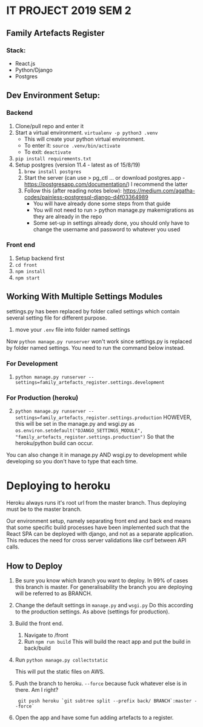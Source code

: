 # IT PROJECT 2019 SEM 2
## Family Artefacts Register

### Stack:
* React.js
* Python/Django
* Postgres

## Dev Environment Setup:
### Backend
1. Clone/pull repo and enter it
2. Start a virtual environment. 
    `virtualenv -p python3 .venv`
    - This will create your python virtual environment.
    - To enter it: `source .venv/bin/activate`
    - To exit: `deactivate`
3.  `pip install requirements.txt`
4.  Setup postgres (version 11.4 - latest as of 15/8/19)
    1. `brew install postgres`
    2. Start the server (can use > pg_ctl … or download postgres.app - https://postgresapp.com/documentation/) I recommend the latter
    3. Follow this (after reading notes below): https://medium.com/agatha-codes/painless-postgresql-django-d4f03364989
        - You will have already done some steps from that guide
        - You will not need to run > python manage.py makemigrations as they are already in the repo
        - Some set-up in settings already done, you should only have to change the username and password to whatever you used


### Front end
1. Setup backend first
2. `cd front`
3. `npm install`
4. `npm start`

## Working With Multiple Settings Modules
settings.py has been replaced by folder called settings which contain several setting file for different purpose.
1. move your `.env` file into folder named settings

Now `python manage.py runserver` won't work since settings.py is replaced by folder named settings.
You need to run the command below instead.

### For Development
1. `python manage.py runserver --settings=family_artefacts_register.settings.development`

### For Production (heroku)
2. `python manage.py runserver --settings=family_artefacts_register.settings.production`
HOWEVER, this will be set in the manage.py and wsgi.py as
`os.environ.setdefault("DJANGO_SETTINGS_MODULE",
                      "family_artefacts_register.settings.production")`
So that the heroku/python build can occur.

You can also change it in manage.py AND wsgi.py to development while developing so you don't have to type that each time.

# Deploying to heroku
Heroku always runs it's root url from the master branch. Thus deploying must be to the master branch.

Our environment setup, namely separating front end and back end means that some specific build processes have been implemented such that
the React SPA can be deployed with django, and not as a separate application. This reduces the need for cross server validations like csrf
between API calls. 

## How to Deploy
1. Be sure you know which branch you want to deploy. In 99% of cases this branch is master. For generalisability the branch you are deploying will be referred to as BRANCH.
2. Change the default settings in `manage.py` and `wsgi.py`
Do this according to the production settings. As above (settings for production).
3. Build the front end.
    
    1. Navigate to /front
    2. Run `npm run build` This will build the react app and put the build in back/build
4. Run `python manage.py collectstatic`
        
    This will put the static files on AWS.
5. Push the branch to heroku. `--force` because fuck whatever else is in there. Am I right?

        git push heroku `git subtree split --prefix back/ BRANCH`:master --force`

6. Open the app and have some fun adding artefacts to a register.